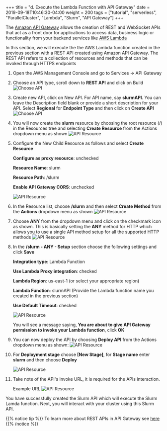 +++
title = "d. Execute the Lambda Function with API Gateway"
date = 2019-09-18T10:46:30-04:00
weight = 200 
tags = ["tutorial", "serverless", "ParallelCluster", "Lambda", "Slurm", "API Gateway"]
+++


The [Amazon API Gateway](https://aws.amazon.com/api-gateway/) allows the creation of REST and WebSocket APIs that act as a front door for applications to access data, business logic or functionality from your backend services like [AWS Lambda](https://aws.amazon.com/lambda/)

In this section, we will execute the the AWS Lambda function created in the previous section with a REST API created using Amazon API Gateway. The REST API refers to a collection of resources and methods that can be invoked through HTTPS endpoints

1. Open the AWS Management Console and go to Services -> API Gateway

2. Choose an API type, scroll down to **REST API** and click on Build
   ![Choose API](/images/serverless/api-gateway-1.png)

3. Create new API, click on New API. For API name, say **slurmAPI**. You can leave the Description field blank or provide a short description for your API. Select **Regional** for **Endpoint Type** and then click on **Create API**
   ![Choose API](/images/serverless/api-gateway-2.png)

4. You will now create the **slurm** resource by choosing the root resource (/) in the Resources tree and selecting **Create Resource** from the Actions dropdown menu as shown
   ![API Resource](/images/serverless/api-gateway-3.png)

5. Configure the New Child Resource as follows and select **Create Resource**

   **Configure as proxy resource**: unchecked

   **Resource Name**: slurm

   **Resource Path**: /slurm

   **Enable API Gateway CORS**: unchecked

   ![API Resource](/images/serverless/api-gateway-4.png)

6. In the Resource list, choose **/slurm** and then select **Create Method** from the **Actions** dropdown menu as shown 
   ![API Resource](/images/serverless/api-gateway-5.png)

7. Choose **ANY** from the dropdown menu and click on the checkmark icon as shown. This is basically setting the **ANY** method for HTTP which allows you to use a single API method setup for all the supported HTTP methods
   ![API Resource](/images/serverless/api-gateway-6.png)

8. In the **/slurm - ANY - Setup** section choose the following settings and click **Save**

   **Integration type**: Lambda Function

   **Use Lambda Proxy integration**: checked

   **Lambda Region**: us-east-1 (or select your appropriate region)

   **Lambda Function**: slurmAPI (Provide the Lambda function name you created in the previous section)

   **Use Default Timeout**: checked

   ![API Resource](/images/serverless/api-gateway-7.png)

   You will see a message saying, **You are about to give API Gateway permission to invoke your Lambda function**, click **OK**

9. You can now deploy the API by choosing **Deploy API** from the Actions dropdown menu as shown:
   ![API Resource](/images/serverless/api-gateway-8.png)

10. For **Deployment stage** choose **[New Stage]**, for **Stage name** enter **slurm** and then choose **Deploy**

    ![API Resource](/images/serverless/api-gateway-9.png)

11. Take note of the API's Invoke URL, it is required for the APIs interaction. 

    Example URL
    ![API Resource](/images/serverless/api-gateway-10.png)


You have successfully created the Slurm API which will execute the Slurm Lamda function. Next, you will interact with your cluster using this Slurm API. 


{{% notice tip %}}
To learn more about REST APIs in API Gateway see [here](https://docs.aws.amazon.com/apigateway/latest/developerguide/apigateway-rest-api.html)
{{% /notice %}}

